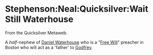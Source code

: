 
# Stephenson:Neal:Quicksilver:Wait Still Waterhouse

From the Quicksilver Metaweb.

A *half*-nephew of [Daniel Waterhouse](/daniel-waterhouse) who is a "[Free Will](/free-will)" preacher in Boston who will act as a 'father' to [Godfrey](/stephenson-neal-quicksilver-godfrey-william-waterhouse).
